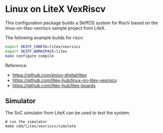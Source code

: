 # Linux on LiteX VexRiscv

This configuration package builds a SkiffOS system for RiscV based on the
linux-on-litex-vexriscv sample project from LiteX.

The following example builds for riscv:

```sh
export SKIFF_CONFIG=litex/vexriscv
export SKIFF_WORKSPACE=litex
make configure compile
```

Reference:

 - https://github.com/enjoy-digital/litex
 - https://github.com/litex-hub/linux-on-litex-vexriscv
 - https://github.com/litex-hub/litex-boards

## Simulator

The SoC simulator from LiteX can be used to test the system:

```
# run the simulator
make cmd/litex/vexriscv/simulate
```

